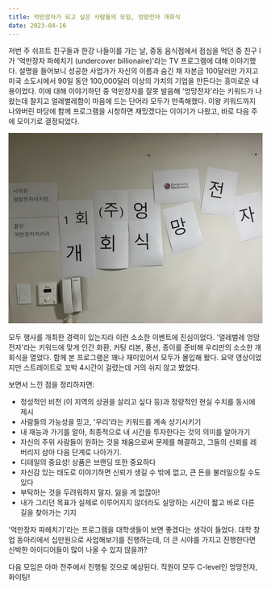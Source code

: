 ```yaml
---
title: 억만장자가 되고 싶은 사람들의 모임, 엉망전자 개회식
date: 2023-04-16
---
```


저번 주 쉬프트 친구들과 한강 나들이를 가는 날, 중동 음식점에서 점심을 먹던 중 친구 I가 '억만장자 파헤치기 (undercover billionaire)'라는 TV 프로그램에 대해 이야기했다. 설명을 들어보니 성공한 사업가가 자신의 이름과 숨긴 채 자본금 100달러만 가지고 미국 소도시에서 90일 동안 100,000달러 이상의 가치의 기업을 만든다는 흥미로운 내용이었다. 이에 대해 이야기하던 중 억만장자를 잘못 발음해 '엉망전자'라는 키워드가 나왔는데 찰지고 얼레벌레함이 마음에 드는 단어라 모두가 만족해했다. 이왕 키워드까지 나와버린 마당에 함께 프로그램을 시청하면 재밌겠다는 이야기가 나왔고, 바로 다음 주에 모이기로 결정되었다.

![Eongmang Electronics](./1.jpeg)

모두 행사를 개최한 경력이 있는지라 이런 소소한 이벤트에 진심이었다. '얼레벌레 엉망전자'라는 키워드에 맞게 인간 화환, 커팅 리본, 풍선, 종이를 준비해 우리만의 소소한 개회식을 열었다. 함께 본 프로그램은 꽤나 재미있어서 모두가 몰입해 봤다. 요약 영상이었지만 스트레이트로 꼬박 4시간이 걸렸는데 거의 쉬지 않고 봤었다.

보면서 느낀 점을 정리하자면:
- 정성적인 비전 (이 지역의 상권을 살리고 싶다 등)과 정량적인 현실 수치를 동시에 제시
- 사람들의 가능성을 믿고, '우리'라는 키워드를 계속 상기시키기
- 내 재능과 가기를 알아, 최종적으로 내 시간을 투자한다는 것의 의미를 알아가기
- 자신의 주위 사람들이 원하는 것을 채움으로써 문제를 해결하고, 그들의 신뢰를 레버리지 삼아 다음 단계로 나아가기.
- 디테일의 중요성! 상품은 브랜딩 또한 중요하다
- 자신감 있는 태도로 이야기하면 신뢰가 생길 수 밖에 없고, 큰 돈을 불러일으킬 수도 있다
- 부탁하는 것을 두려워하지 말자. 잃을 게 없잖아!
- 내가 그리던 목표가 실제로 이루어지지 않더라도 실망하는 시간이 짧고 바로 다른 길을 찾아가는 기지

'억만장자 파헤치기'라는 프로그램을 대학생들이 보면 좋겠다는 생각이 들었다. 대학 창업 동아리에서 십만원으로 사업해보기를 진행하는데, 더 큰 시야를 가지고 진행한다면 신박한 아이디어들이 많이 나올 수 있지 않을까?

다음 모임은 아마 전주에서 진행될 것으로 예상된다. 직원이 모두 C-level인 엉망전자, 화이팅!